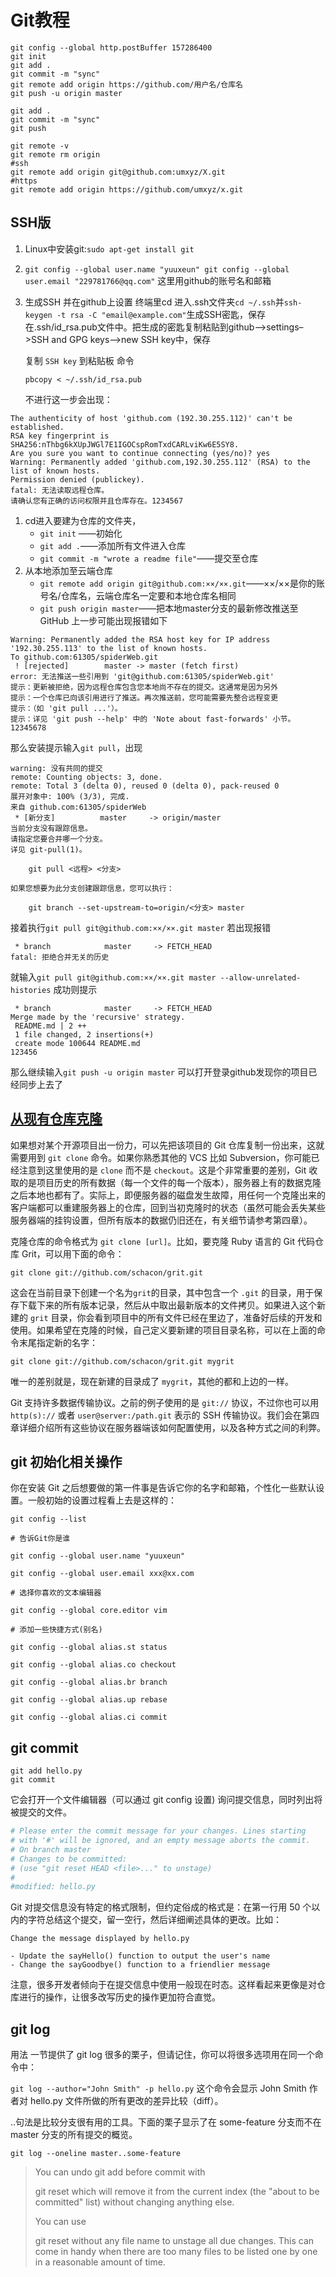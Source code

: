 # Git教程

```shell
git config --global http.postBuffer 157286400
git init
git add .
git commit -m "sync"
git remote add origin https://github.com/用户名/仓库名
git push -u origin master

git add .
git commit -m "sync"
git push
```

```shell
git remote -v
git remote rm origin
#ssh
git remote add origin git@github.com:umxyz/X.git
#https
git remote add origin https://github.com/umxyz/x.git
```

## SSH版

1. Linux中安装git:`sudo apt-get install git`

2. `git config --global user.name "yuuxeun" git config --global user.email "229781766@qq.com"`
   这里用github的账号名和邮箱
   
3. 生成SSH 并在github上设置
   终端里cd 进入.ssh文件夹`cd ~/.ssh`并`ssh-keygen -t rsa -C "email@example.com"`生成SSH密匙，保存在.ssh/id_rsa.pub文件中。把生成的密匙复制粘贴到github–>settings–>SSH and GPG keys–>new SSH key中，保存
   
   复制 `SSH key` 到粘贴板 命令
   
   ```shell
   pbcopy < ~/.ssh/id_rsa.pub
   ```
   
   不进行这一步会出现：

```
The authenticity of host 'github.com (192.30.255.112)' can't be established.
RSA key fingerprint is SHA256:nThbg6kXUpJWGl7E1IGOCspRomTxdCARLviKw6E5SY8.
Are you sure you want to continue connecting (yes/no)? yes
Warning: Permanently added 'github.com,192.30.255.112' (RSA) to the list of known hosts.
Permission denied (publickey).
fatal: 无法读取远程仓库。
请确认您有正确的访问权限并且仓库存在。1234567
```

1. cd进入要建为仓库的文件夹，
   - `git init` ——初始化
   - `git add .`——添加所有文件进入仓库
   - `git commit -m "wrote a readme file"`——提交至仓库
2. 从本地添加至云端仓库
   - `git remote add origin git@github.com:××/××.git`——××/××是你的账号名/仓库名，云端仓库名一定要和本地仓库名相同
   - `git push origin master`——把本地master分支的最新修改推送至GitHub
     上一步可能出现报错如下

```
Warning: Permanently added the RSA host key for IP address '192.30.255.113' to the list of known hosts.
To github.com:61305/spiderWeb.git
 ! [rejected]        master -> master (fetch first)
error: 无法推送一些引用到 'git@github.com:61305/spiderWeb.git'
提示：更新被拒绝，因为远程仓库包含您本地尚不存在的提交。这通常是因为另外
提示：一个仓库已向该引用进行了推送。再次推送前，您可能需要先整合远程变更
提示：（如 'git pull ...'）。
提示：详见 'git push --help' 中的 'Note about fast-forwards' 小节。12345678
```

那么安装提示输入`git pull`，出现

```
warning: 没有共同的提交
remote: Counting objects: 3, done.
remote: Total 3 (delta 0), reused 0 (delta 0), pack-reused 0
展开对象中: 100% (3/3), 完成.
来自 github.com:61305/spiderWeb
 * [新分支]          master     -> origin/master
当前分支没有跟踪信息。
请指定您要合并哪一个分支。
详见 git-pull(1)。

    git pull <远程> <分支>

如果您想要为此分支创建跟踪信息，您可以执行：

    git branch --set-upstream-to=origin/<分支> master
```

接着执行`git pull git@github.com:××/××.git master`
若出现报错

```
 * branch            master     -> FETCH_HEAD
fatal: 拒绝合并无关的历史
```

就输入`git pull git@github.com:××/××.git master --allow-unrelated-histories`
成功则提示

```
 * branch            master     -> FETCH_HEAD
Merge made by the 'recursive' strategy.
 README.md | 2 ++
 1 file changed, 2 insertions(+)
 create mode 100644 README.md
123456
```

那么继续输入`git push -u origin master`
可以打开登录github发现你的项目已经同步上去了

## [从现有仓库克隆](https://git-scm.com/book/zh/v1/Git-基础-取得项目的-Git-仓库#从现有仓库克隆)

如果想对某个开源项目出一份力，可以先把该项目的 Git 仓库复制一份出来，这就需要用到 `git clone` 命令。如果你熟悉其他的 VCS 比如 Subversion，你可能已经注意到这里使用的是 `clone` 而不是 `checkout`。这是个非常重要的差别，Git 收取的是项目历史的所有数据（每一个文件的每一个版本），服务器上有的数据克隆之后本地也都有了。实际上，即便服务器的磁盘发生故障，用任何一个克隆出来的客户端都可以重建服务器上的仓库，回到当初克隆时的状态（虽然可能会丢失某些服务器端的挂钩设置，但所有版本的数据仍旧还在，有关细节请参考第四章）。

克隆仓库的命令格式为 `git clone [url]`。比如，要克隆 Ruby 语言的 Git 代码仓库 Grit，可以用下面的命令：

```shell
git clone git://github.com/schacon/grit.git
```

这会在当前目录下创建一个名为`grit`的目录，其中包含一个 `.git` 的目录，用于保存下载下来的所有版本记录，然后从中取出最新版本的文件拷贝。如果进入这个新建的 `grit` 目录，你会看到项目中的所有文件已经在里边了，准备好后续的开发和使用。如果希望在克隆的时候，自己定义要新建的项目目录名称，可以在上面的命令末尾指定新的名字：

```shell
git clone git://github.com/schacon/grit.git mygrit
```

唯一的差别就是，现在新建的目录成了 `mygrit`，其他的都和上边的一样。

Git 支持许多数据传输协议。之前的例子使用的是 `git://` 协议，不过你也可以用 `http(s)://` 或者 `user@server:/path.git` 表示的 SSH 传输协议。我们会在第四章详细介绍所有这些协议在服务器端该如何配置使用，以及各种方式之间的利弊。

## git 初始化相关操作

你在安装 Git 之后想要做的第一件事是告诉它你的名字和邮箱，个性化一些默认设置。一般初始的设置过程看上去是这样的：

 `git config --list `

```shell
# 告诉Git你是谁

git config --global user.name "yuuxeun"

git config --global user.email xxx@xx.com

# 选择你喜欢的文本编辑器

git config --global core.editor vim

# 添加一些快捷方式(别名)

git config --global alias.st status

git config --global alias.co checkout

git config --global alias.br branch

git config --global alias.up rebase

git config --global alias.ci commit
```

## git commit

```shell
git add hello.py
git commit
```

它会打开一个文件编辑器（可以通过 git config 设置) 询问提交信息，同时列出将被提交的文件。

```bash
# Please enter the commit message for your changes. Lines starting
# with '#' will be ignored, and an empty message aborts the commit.
# On branch master
# Changes to be committed:
# (use "git reset HEAD <file>..." to unstage)
#
#modified: hello.py
```

Git 对提交信息没有特定的格式限制，但约定俗成的格式是：在第一行用 50 个以内的字符总结这个提交，留一空行，然后详细阐述具体的更改。比如：

```shell
Change the message displayed by hello.py

- Update the sayHello() function to output the user's name
- Change the sayGoodbye() function to a friendlier message
```

注意，很多开发者倾向于在提交信息中使用一般现在时态。这样看起来更像是对仓库进行的操作，让很多改写历史的操作更加符合直觉。

## git log

用法 一节提供了 git log 很多的栗子，但请记住，你可以将很多选项用在同一个命令中：

`git log --author="John Smith" -p hello.py`
这个命令会显示 John Smith 作者对 hello.py 文件所做的所有更改的差异比较（diff）。

..句法是比较分支很有用的工具。下面的栗子显示了在 some-feature 分支而不在 master 分支的所有提交的概览。

```shell
git log --oneline master..some-feature
```

> You can undo git add before commit with
>
> git reset <file>
> which will remove it from the current index (the "about to be committed" list) without changing anything else.
>
> You can use
>
> git reset
> without any file name to unstage all due changes. This can come in handy when there are too many files to be listed one by one in a reasonable amount of time.

